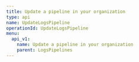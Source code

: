 ```yaml
---
title: Update a pipeline in your organization
type: api
name: UpdateLogsPipeline
operationId: UpdateLogsPipeline
menu:
  api_v1:
    name: Update a pipeline in your organization
    parent: LogsPipelines
---
```

